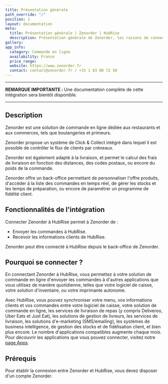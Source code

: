 ```yaml
---
title: Présentation générale
path_override: "/"
position: 1
layout: documentation
meta:
  title: Présentation générale | Zenorder | HubRise
  description: Présentation générale de Zenorder, les raisons de connecter votre site Zenorder à HubRise et fonctionnalités de l'intégration avec HubRise.
gallery:
app_info:
  category: Commande en ligne
  availability: France
  price_range:
  website: https://www.zenorder.fr
  contact: contact@zenorder.fr / +33 1 83 80 72 50
---
```


---

**REMARQUE IMPORTANTE :** Une documentation complète de cette intégration sera bientôt disponible.

---

## Description

Zenorder est une solution de commande en ligne dédiée aux restaurants et aux commerces, tels que boulangeries et primeurs.

Zenorder propose un système de Click & Collect intégré dans lequel il est possible de contrôler le flux de clients par créneaux.

Zenorder est également adapté à la livraison, et permet le calcul des frais de livraison en fonction des distances, des codes postaux, ou encore du poids de la commande.

Zenorder offre un back-office permettant de personnaliser l'offre produits, d'accéder à la liste des commandes en temps réel, de gérer les stocks et les temps de préparation, ou encore de paramétrer un programme de fidélité client.

## Fonctionnalités de l'intégration

Connecter Zenorder à HubRise permet à Zenorder de :

- Envoyer les commandes à HubRise.
- Recevoir les informations clients de HubRise.

Zenorder peut être connecté à HubRise depuis le back-office de Zenorder.

## Pourquoi se connecter ?

En connectant Zenorder à HubRise, vous permettez à votre solution de commande en ligne d'envoyer les commandes à d'autres applications que vous utilisez de manière quotidienne, telles que votre logiciel de caisse, votre solution d'inventaire, ou votre imprimante autonome.

Avec HubRise, vous pouvez synchroniser votre menu, vos informations clients et vos commandes entre votre logiciel de caisse, votre solution de commande en ligne, les services de livraison de repas (y compris Deliveroo, Uber Eats et Just Eat), les solutions de gestion de livreurs, les services de livraison, les solutions d'e-marketing (SMS/emailing), les systèmes de business intelligence, de gestion des stocks et de fidélisation client, et bien plus encore. Le nombre d'applications compatibles augmente chaque mois. Pour découvrir les applications que vous pouvez connecter, visitez notre [page Apps](/apps).

## Prérequis

Pour établir la connexion entre Zenorder et HubRise, vous devez disposer d'un compte Zenorder.
